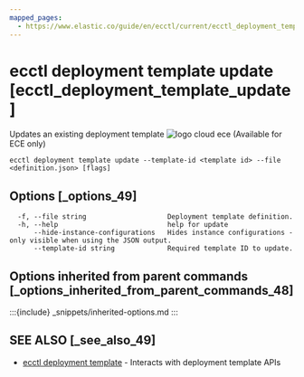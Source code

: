 ```yaml
---
mapped_pages:
  - https://www.elastic.co/guide/en/ecctl/current/ecctl_deployment_template_update.html
---
```


# ecctl deployment template update [ecctl_deployment_template_update]

Updates an existing deployment template ![logo cloud ece](https://doc-icons.s3.us-east-2.amazonaws.com/logo_cloud_ece.svg "Supported on {{ece}}") (Available for ECE only)

```
ecctl deployment template update --template-id <template id> --file <definition.json> [flags]
```


## Options [_options_49]

```
  -f, --file string                    Deployment template definition.
  -h, --help                           help for update
      --hide-instance-configurations   Hides instance configurations - only visible when using the JSON output.
      --template-id string             Required template ID to update.
```


## Options inherited from parent commands [_options_inherited_from_parent_commands_48]

:::{include} _snippets/inherited-options.md
:::


## SEE ALSO [_see_also_49]

* [ecctl deployment template](/reference/ecctl_deployment_template.md)	 - Interacts with deployment template APIs

